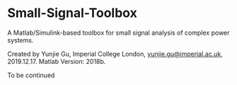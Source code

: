 # Small-Signal-Toolbox

A Matlab/Simulink-based toolbox for small signal analysis of complex power systems.

Created by Yunjie Gu, Imperial College London, yunjie.gu@imperial.ac.uk, 2019.12.17.
Matlab Version: 2018b.

To be continued
